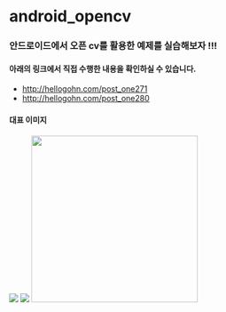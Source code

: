 # android_opencv

### 안드로이드에서 오픈 cv를 활용한 예제를 실습해보자 !!!

#### 아래의 링크에서 직접 수행한 내용을 확인하실 수 있습니다.

- http://hellogohn.com/post_one271
- http://hellogohn.com/post_one280 

#### 대표 이미지

<img src="http://hellogohn.com/system/uploads/images/000/000/997/original/KakaoTalk_Photo_2018-04-07-04-31-08_58.jpeg?1523043090">
<img src="http://hellogohn.com/system/uploads/images/000/000/998/original/KakaoTalk_Photo_2018-04-07-04-31-07_66.jpeg?1523043099">

<img src="http://hellogohn.com/system/uploads/images/000/001/018/original/Screenshot_2018-05-12-03-04-44.png?1526062076" width="300">
